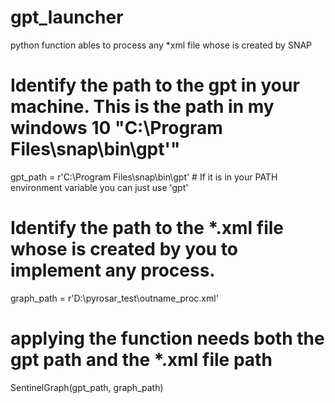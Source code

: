 # gpt_launcher
python function ables to process any *xml file whose is created by SNAP

# Identify the path to the gpt in your machine. This is the path in my windows 10 "C:\Program Files\snap\bin\gpt'"
gpt_path = r'C:\Program Files\snap\bin\gpt' # If it is in your PATH environment variable you can just use 'gpt'

# Identify the path to the *.xml file whose is created by you to implement any process. 
graph_path = r'D:\pyrosar_test\outname_proc.xml'
# applying the function needs both the gpt path and the *.xml file path
SentinelGraph(gpt_path, graph_path)
